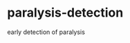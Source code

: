 # paralysis-detection
early detection of paralysis
<!DOCTYPE html>
<html lang="en">
<head>
    <meta charset="UTF-8">
    <meta name="viewport" content="width=device-width, initial-scale=1.0">
    <title>Medical User Details Form</title>
    <link rel="stylesheet" href="https://cdnjs.cloudflare.com/ajax/libs/font-awesome/6.0.0-beta3/css/all.min.css">
    <style>
        @import url('https://fonts.googleapis.com/css2?family=Open+Sans:wght@400;600&display=swap');
        
        body {
            font-family: 'Open Sans', sans-serif;
            background-color: #e0f7fa;
            display: flex;
            justify-content: center;
            align-items: center;
            height: 100vh;
            margin: 0;
            background: linear-gradient(135deg, #e0f7fa 40%, #b2dfdb 100%);
            overflow: hidden;
        }

        .container {
            background-color: #ffffff;
            border-radius: 15px;
            box-shadow: 0 8px 15px rgba(0, 0, 0, 0.1);
            padding: 40px;
            width: 350px;
            text-align: center;
            animation: slideIn 1s ease-out;
            position: relative;
        }

        .container:before {
            content: '';
            position: absolute;
            width: 300px;
            height: 300px;
            background: #80deea;
            top: -100px;
            right: -100px;
            border-radius: 50%;
            z-index: -1;
            animation: pulseAnimation 3s infinite ease-in-out;
        }

        h2 {
            color: #00897b;
            margin-bottom: 20px;
            font-weight: 600;
        }

        label {
            display: block;
            margin: 10px 0 5px;
            color: #004d40;
        }

        input, select {
            width: 100%;
            padding: 10px;
            margin-bottom: 15px;
            border: 1px solid #80cbc4;
            border-radius: 5px;
            font-size: 16px;
            outline: none;
            background-color: #f1f8e9;
        }

        button {
            padding: 10px 20px;
            background-color: #00796b;
            color: white;
            border: none;
            border-radius: 5px;
            font-size: 16px;
            cursor: pointer;
            transition: background-color 0.3s ease, transform 0.3s ease;
        }

        button:hover {
            background-color: #004d40;
            transform: scale(1.05);
        }

        @keyframes slideIn {
            from {
                opacity: 0;
                transform: translateY(-50px);
            }
            to {
                opacity: 1;
                transform: translateY(0);
            }
        }

        @keyframes pulseAnimation {
            0% {
                transform: scale(1);
            }
            50% {
                transform: scale(1.2);
            }
            100% {
                transform: scale(1);
            }
        }

        /* Responsive Design for Mobile Screens */
        @media (max-width: 600px) {
            body {
                flex-direction: column;
                padding: 20px;
                justify-content: flex-start;
            }

            .container {
                width: 100%;
                padding: 30px;
                margin: 20px 0;
                box-shadow: none;
                border-radius: 10px;
            }

            h2 {
                font-size: 24px;
            }

            input, select {
                font-size: 14px;
                padding: 8px;
            }

            button {
                padding: 12px;
                font-size: 16px;
            }

            .container:before {
                width: 200px;
                height: 200px;
                top: -80px;
                right: -50px;
            }
        }
    </style>
</head>
<body>
    <div class="container">
        <h2><i class="fas fa-heartbeat"></i> Medical User Details Form</h2>
        <form id="userForm">
            <label for="name">Name:</label>
            <input type="text" id="name" name="name" required>

            <label for="gender">Gender:</label>
            <select id="gender" name="gender" required>
                <option value="" disabled selected>Select your gender</option>
                <option value="male">Male</option>
                <option value="female">Female</option>
                <option value="other">Other</option>
            </select>

            <label for="age">Age:</label>
            <input type="number" id="age" name="age" required>

            <label for="marital-status">Marital Status:</label>
            <select id="marital-status" name="marital-status" required>
                <option value="" disabled selected>Select marital status</option>
                <option value="UnMarried">UnMarried</option>
                <option value="married">Married</option>
            </select>

            <label for="smoking-status">Smoking Status:</label>
            <select id="smoking-status" name="smoking-status" required>
                <option value="" disabled selected>Select smoking status</option>
                <option value="non-smoker">Non-Smoker</option>
                <option value="smoker">Smoker</option>
            </select>

            <label for="alcohol-status">Alcohol Status:</label>
            <select id="alcohol-status" name="alcohol-status" required>
                <option value="" disabled selected>Select alcohol status</option>
                <option value="non-drinker">Non-Drinker</option>
                <option value="drinker">Drinker</option>
            </select>

            <label for="blood-group">Blood Group:</label>
            <select id="blood-group" name="blood-group" required>
                <option value="" disabled selected>Select your blood group</option>
                <option value="A+">A+</option>
                <option value="A-">A-</option>
                <option value="B+">B+</option>
                <option value="B-">B-</option>
                <option value="AB+">AB+</option>
                <option value="AB-">AB-</option>
                <option value="O+">O+</option>
                <option value="O-">O-</option>
            </select>

            <label for="language-status">Language Status:</label>
            <select id="language-status" name="language-status" required>
                <option value="" disabled selected>Select language status</option>
                <option value="tamil">Tamil</option>
                <option value="english">English</option>
            </select>

            <button type="submit">Submit</button>
        </form>
    </div>

    <script>
        document.getElementById("userForm").addEventListener("submit", function(event) {
            event.preventDefault();
            alert("Form Submitted Successfully!");

            // You can add form data validation or submission logic here.
        });
    </script>
</body>
</html>
